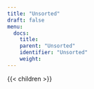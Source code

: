 ```yaml
---
title: "Unsorted"
draft: false
menu:
  docs:
    title:
    parent: "Unsorted"
    identifier: "Unsorted"
    weight: 
---
```


{{< children >}}
